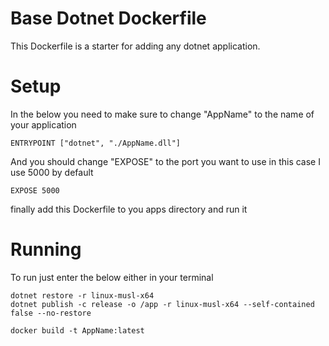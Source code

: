 # Base Dotnet Dockerfile

This Dockerfile is a starter for adding any dotnet application.

# Setup

In the below you need to make sure to change "AppName" to the name of your application

```
ENTRYPOINT ["dotnet", "./AppName.dll"]
```

And you should change "EXPOSE" to the port you want to use in this case I use 5000 by default

```
EXPOSE 5000
```

finally add this Dockerfile to you apps directory and run it

# Running

To run just enter the below either in your terminal
```
dotnet restore -r linux-musl-x64
dotnet publish -c release -o /app -r linux-musl-x64 --self-contained false --no-restore

docker build -t AppName:latest
```